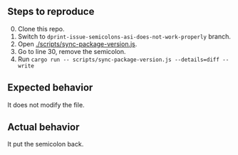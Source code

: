 ## Steps to reproduce

0. Clone this repo.
1. Switch to `dprint-issue-semicolons-asi-does-not-work-properly` branch.
2. Open [./scripts/sync-package-version.js](./scripts/sync-package-versions.js).
3. Go to line 30, remove the semicolon.
4. Run `cargo run -- scripts/sync-package-version.js --details=diff --write`

## Expected behavior

It does not modify the file.

## Actual behavior

It put the semicolon back.
